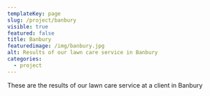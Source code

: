 ```yaml
---
templateKey: page
slug: /project/banbury
visible: true
featured: false
title: Banbury
featuredimage: /img/banbury.jpg
alt: Results of our lawn care service in Banbury
categories:
  - project
---
```


These are the results of our lawn care service at a client in Banbury
